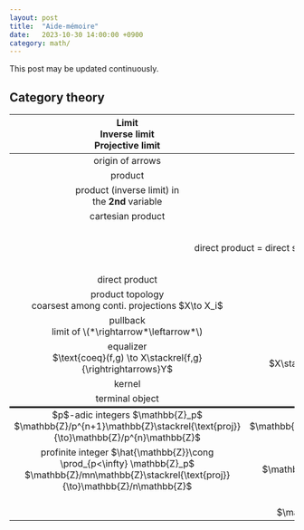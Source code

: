 ```yaml
---
layout: post
title:  "Aide-mémoire"
date:   2023-10-30 14:00:00 +0900
category: math/
---
```

This post may be updated continuously.

## Category theory
<table>
                        <thead>
                            <tr>
                                <th style="text-align: center">
                                    Limit 
                                    <br/>
                                     Inverse limit 
                                    <br/>
                                     Projective limit
                                </th>
                                <th style="text-align: center">
                                    Colimit 
                                    <br/>
                                     Direct limit 
                                    <br/>
                                     Inductive limit
                                </th>
                                <th style="text-align: center"></th>
                            </tr>
                        </thead>
                        <tbody>
                            <tr>
                                <td style="text-align: center">origin of arrows</td>
                                <td style="text-align: center">target of arrows</td>
                                <td style="text-align: center"></td>
                            </tr>
                            <tr>
                                <td style="text-align: center">product</td>
                                <td style="text-align: center">coprodut</td>
                                <td style="text-align: center"></td>
                            </tr>
                            <tr>
                                <td style="text-align: center">
                                    product (inverse limit) in 
                                    <br/>
                                     the 
                                    <strong>2nd</strong>
                                     variable
                                </td>
                                <td style="text-align: center">
                                    coproduct (direct limit) in  
                                    <br/>
                                     the 
                                    <strong>1st</strong>
                                     var
                                </td>
                                <td style="text-align: center">$\operatorname{Hom}$ sends … to product</td>
                            </tr>
                            <tr>
                                <td style="text-align: center">cartesian product</td>
                                <td style="text-align: center">disjoint union</td>
                                <td style="text-align: center">in $\textsf{Set}$</td>
                            </tr>
                            <tr>
                                <td colspan="2" style="text-align: center">direct product = direct sum  $\oplus$</td>
                                <td style="text-align: center">in $\textsf{Ab}$, $R$-$\textsf{Mod}$, $K$-$\textsf{VectSpace}$, etc.</td>
                            </tr>
                            <tr>
                                <td style="text-align: center">direct product</td>
                                <td style="text-align: center">free product</td>
                                <td style="text-align: center">in $\textsf{Grp}$</td>
                            </tr>
                            <tr>
                                <td style="text-align: center">
                                    product topology
                                    <br/>
                                     coarsest among conti. projections $X\to X_i$
                                </td>
                                <td style="text-align: center">
                                    disjoint union topology
                                    <br/>
                                     finest among conti. injections $X_i\to X$
                                </td>
                                <td style="text-align: center">in $\textsf{Top}$</td>
                            </tr>
                            <tr>
                                <td style="text-align: center">
                                    pullback
                                    <br/>
                                    limit of \(*\rightarrow*\leftarrow*\)
                                </td>
                                <td style="text-align: center">
                                    pushout
                                    <br/>
                                    colimit of \(*\leftarrow*\rightarrow*\)
                                </td>
                                <td style="text-align: center"></td>
                            </tr>
                            <tr>
                                <td style="text-align: center">
                                    equalizer
                                    <br/>
                                    $\text{coeq}(f,g) \to X\stackrel{f,g}{\rightrightarrows}Y$
                                </td>
                                <td style="text-align: center">
                                    coequalizer
                                    <br/>
                                    $X\stackrel{f,g}{\rightrightarrows} Y \to \text{coeq}(f,g)$
                                </td>
                                <td style="text-align: center"></td>
                            </tr>
                            <tr>
                                <td style="text-align: center">kernel</td>
                                <td style="text-align: center">cokernel (quotient)</td>
                                <td style="text-align: center"></td>
                            </tr>
                            <tr style="border-bottom: solid black">
                                <td style="text-align: center">terminal object</td>
                                <td style="text-align: center">initial object</td>
                                <td style="text-align: center"></td>
                            </tr>
                            <tr>
                                <td style="text-align: center">
                                    $p$-adic integers $\mathbb{Z}_p$
                                    <br/>
                                    $\mathbb{Z}/p^{n+1}\mathbb{Z}\stackrel{\text{proj}}{\to}\mathbb{Z}/p^{n}\mathbb{Z}$
                                </td>
                                <td style="text-align: center">
                                    Prüfer group $\mathbb{Z}(p^\infty)$
                                    <br/>
                                    $\mathbb{Z}/p^{n}\mathbb{Z}\to\mathbb{Z}/p^{n+1}\mathbb{Z}$; $a\mapsto pa$
                                </td>
                                <td style="text-align: center"></td>
                            </tr>
                            <tr>
                                <td style="text-align: center">
                                    profinite integer $\hat{\mathbb{Z}}\cong \prod_{p&lt;\infty} \mathbb{Z}_p$
                                    <br/>
                                    $\mathbb{Z}/mn\mathbb{Z}\stackrel{\text{proj}}{\to}\mathbb{Z}/n\mathbb{Z}$
                                </td>
                                <td style="text-align: center">
                                    $\mathbb{Q}/\mathbb{Z}$
                                    <br/>
                                    $\mathbb{Z}/n\mathbb{Z}\to\mathbb{Z}/mn\mathbb{Z}$; $a \mapsto ma$
                                </td>
                                <td style="text-align: center"></td>
                            </tr>
                            <tr>
                                <td style="text-align: center"></td>
                                <td style="text-align: center">
                                    Stalk of sheaf $\mathcal{F}_x$
                                    <br/>
                                    $\mathcal{F}(U)\to\mathcal{F}(V)$; $s \mapsto s|_V$
                                </td>
                                <td style="text-align: center"></td>
                            </tr>
                        </tbody>
                    </table>

<!-- | Limit <br> Inverse limit <br> Projective limit| Colimit <br> Direct limit <br> Inductive limit||
|:---:|:---:|:---:|
|origin of arrows|target of arrows||
|product|coprodut||
|product (inverse limit) in <br> the **2nd** variable|coproduct (direct limit) in  <br> the **1st** var|$\operatorname{Hom}$ sends ... to product|
|cartesian product|disjoint union|in $\textsf{Set}$|
|direct product = direct sum  $\oplus$| |in $\textsf{Ab}$, $R$-$\textsf{Mod}$, $K$-$\textsf{VectSpace}$, etc.|
|direct product|free product|in $\textsf{Grp}$|
|product topology<br> coarsest among conti. projections $X\to X_i$ |disjoint union<br> finest among conti. injections $X_i\to X$|in $\textsf{Top}$|
|pullback<br>limit of $$*\rightarrow*\leftarrow* $$|pushout<br>colimit of $$*\leftarrow*\rightarrow* $$|
|equalizer<br>$\text{coeq}(f,g) \to X\stackrel{f,g}{\rightrightarrows}Y$|coequalizer<br>$X\stackrel{f,g}{\rightrightarrows} Y \to \text{coeq}(f,g)$|
|kernel|cokernel (quotient)||
|terminal object|initial object||
|Examples|||
|$p$-adic integers $\mathbb{Z}_p$<br>$\mathbb{Z}/p^{n+1}\mathbb{Z}\to\mathbb{Z}/p^{n}\mathbb{Z}$|Prüfer group $\mathbb{Z}(p^\infty)$<br>$\mathbb{Z}/p^{n}\mathbb{Z}\to\mathbb{Z}/p^{n+1}\mathbb{Z}$; $a\mapsto pa$||
|profinite integer $\hat{\mathbb{Z}}\cong \prod_{p<\infty} \mathbb{Z}_p$<br>projections $\mathbb{Z}/mn\mathbb{Z}\to\mathbb{Z}/n\mathbb{Z}$|$\mathbb{Q}/\mathbb{Z}$<br>$\mathbb{Z}/n\mathbb{Z}\to\mathbb{Z}/mn\mathbb{Z}$; $a \mapsto ma$||
||Stalk of sheaf $\mathcal{F}_x$<br>$\mathcal{F}(U)\to\mathcal{F}(V)$; $s \mapsto s\|_V$|| -->